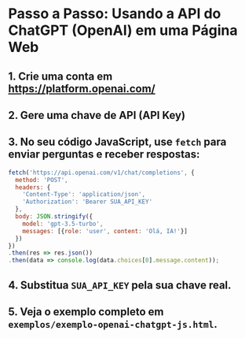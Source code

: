 # Passo a Passo: Usando a API do ChatGPT (OpenAI) em uma Página Web

## 1. Crie uma conta em https://platform.openai.com/
## 2. Gere uma chave de API (API Key)
## 3. No seu código JavaScript, use `fetch` para enviar perguntas e receber respostas:

```js
fetch('https://api.openai.com/v1/chat/completions', {
  method: 'POST',
  headers: {
    'Content-Type': 'application/json',
    'Authorization': 'Bearer SUA_API_KEY'
  },
  body: JSON.stringify({
    model: 'gpt-3.5-turbo',
    messages: [{role: 'user', content: 'Olá, IA!'}]
  })
})
.then(res => res.json())
.then(data => console.log(data.choices[0].message.content));
```

## 4. Substitua `SUA_API_KEY` pela sua chave real.
## 5. Veja o exemplo completo em `exemplos/exemplo-openai-chatgpt-js.html`.
